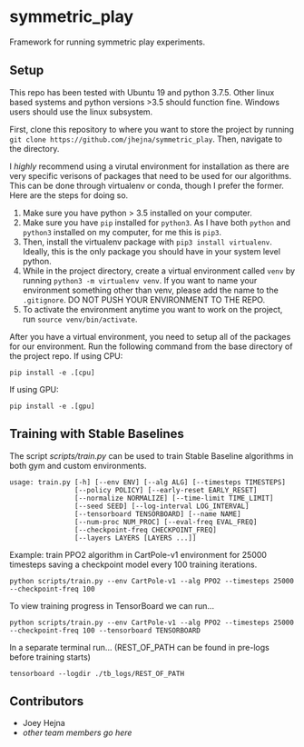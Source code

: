 # symmetric_play

Framework for running symmetric play experiments. 

## Setup
This repo has been tested with Ubuntu 19 and python 3.7.5. Other linux based systems and python versions >3.5 should function fine. Windows users should use the linux subsystem. 

First, clone this repository to where you want to store the project by running `git clone https://github.com/jhejna/symmetric_play`.
Then, navigate to the directory.

I *highly* recommend using a virutal environment for installation as there are very specific verisons of packages that need to be used for our algorithms. This can be done through virtualenv or conda, though I prefer the former. Here are the steps for doing so.
1. Make sure you have python > 3.5 installed on your computer. 
2. Make sure you have `pip` installed for `python3`. As I have both `python` and `python3` installed on my computer, for me this is `pip3`.
3. Then, install the virtualenv package with `pip3 install virtualenv`. Ideally, this is the only package you should have in your system level python.
4. While in the project directory, create a virtual environment called `venv` by running `python3 -m virtualenv venv`. If you want to name your environment something other than venv, please add the name to the `.gitignore`. DO NOT PUSH YOUR ENVIRONMENT TO THE REPO.
5. To activate the environment anytime you want to work on the project, run `source venv/bin/activate`.

After you have a virtual environment, you need to setup all of the packages for our environment. Run the following command from the base directory of the project repo.
If using CPU:
```
pip install -e .[cpu]
```
If using GPU:
```
pip install -e .[gpu]
```

## Training with Stable Baselines
The script *scripts/train.py* can be used to train Stable Baseline algorithms in both gym and custom environments.
```
usage: train.py [-h] [--env ENV] [--alg ALG] [--timesteps TIMESTEPS]
                [--policy POLICY] [--early-reset EARLY_RESET]
                [--normalize NORMALIZE] [--time-limit TIME_LIMIT]
                [--seed SEED] [--log-interval LOG_INTERVAL]
                [--tensorboard TENSORBOARD] [--name NAME]
                [--num-proc NUM_PROC] [--eval-freq EVAL_FREQ]
                [--checkpoint-freq CHECKPOINT_FREQ]
                [--layers LAYERS [LAYERS ...]]
```
Example: train PPO2 algorithm in CartPole-v1 environment for 25000 timesteps saving a checkpoint model every 100 training iterations.
```
python scripts/train.py --env CartPole-v1 --alg PPO2 --timesteps 25000 --checkpoint-freq 100
```
To view training progress in TensorBoard we can run...
```
python scripts/train.py --env CartPole-v1 --alg PPO2 --timesteps 25000 --checkpoint-freq 100 --tensorboard TENSORBOARD
```
In a separate terminal run... (REST_OF_PATH can be found in pre-logs before training starts)
```
tensorboard --logdir ./tb_logs/REST_OF_PATH
```

## Contributors
* Joey Hejna
* *other team members go here*
